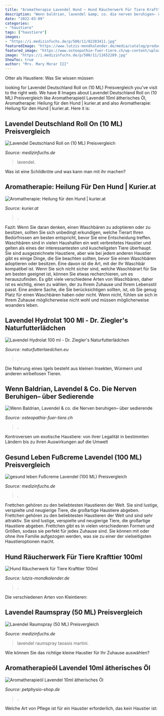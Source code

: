 ```yaml
---
title: "Aromatherapie Lavendel Hund ~ Hund Räucherwerk Für Tiere Krafttier 100ml"
description: "Wenn baldrian, lavendel &amp; co. die nerven beruhigen– über sedierende"
date: "2022-03-09"
categories:
- "haustiere"
tags: ["haustiere"]
images:
- "https://i.medizinfuchs.de/p/500/11/02203411.jpg"
featuredImage: "https://www.lutzis-mondkalender.de/media/catalog/product/cache/1/image/600x800/9df78eab33525d08d6e5fb8d27136e95/5/2/52353.jpg"
featured_image: "https://www.osteopathie-fuer-tiere.ch/wp-content/uploads/sites/20/2019/10/Lulu-meine-aufmerksame-Kommilitonin-oder-die-schnelle-sedative-Wirkung-von-Vorlesungen...-225x300.jpg"
image: "https://i.medizinfuchs.de/p/500/11/11652289.jpg"
ShowToc: true
author: "Mrs. Mary Morar III"
---
```



Otter als Haustiere: Was Sie wissen müssen

	

		
looking for Lavendel Deutschland Roll on (10 ML) Preisvergleich you've visit to the right web. We have 8 Images about Lavendel Deutschland Roll on (10 ML) Preisvergleich like Aromatherapieöl Lavendel 10ml ätherisches Öl, Aromatherapie: Heilung für den Hund | kurier.at and also Aromatherapie: Heilung für den Hund | kurier.at. Here it is:
		
    
## Lavendel Deutschland Roll On (10 ML) Preisvergleich

<img loading=lazy src="https://i.medizinfuchs.de/p/500/11/13416506.jpg" onerror="this.onerror=null;this.src='https://tse2.mm.bing.net/th?id=OIP.KmDHeepACkLi7nCwOL6eJAHaHa&amp;pid=15.1';" alt="Lavendel Deutschland Roll on (10 ML) Preisvergleich">

_Source: medizinfuchs.de_

>lavendel. 

	

Was ist eine Schildkröte und was kann man mit ihr machen?

    
## Aromatherapie: Heilung Für Den Hund | Kurier.at

<img loading=lazy src="https://image.kurier.at/images/cfs_landscape_1864w_1049h/1816269/46-88525035.jpg" onerror="this.onerror=null;this.src='https://tse1.mm.bing.net/th?id=OIP.3Ypy5RidiMZqeTx-lUX5vwHaEK&amp;pid=15.1';" alt="Aromatherapie: Heilung für den Hund | kurier.at">

_Source: kurier.at_

>. 

	

Fazit: Wenn Sie daran denken, einen Waschbären zu adoptieren oder zu besitzen, sollten Sie sich unbedingt erkundigen, welche Tierart Ihren Bedürfnissen am besten entspricht, bevor Sie eine Entscheidung treffen.
Waschbären sind in vielen Haushalten ein weit verbreitetes Haustier und gelten als eines der interessantesten und kuscheligsten Tiere überhaupt. Sie sind ausgezeichnete Haustiere, aber wie bei jedem anderen Haustier gibt es einige Dinge, die Sie beachten sollten, bevor Sie einen Waschbären adoptieren oder besitzen. Eine davon ist die Art, mit der Ihr Waschbär kompatibel ist. Wenn Sie sich nicht sicher sind, welche Waschbärart für Sie am besten geeignet ist, können Sie etwas recherchieren, um es herauszufinden. Es gibt viele verschiedene Arten von Waschbären, daher ist es wichtig, einen zu wählen, der zu Ihrem Zuhause und Ihrem Lebensstil passt. Eine andere Sache, die Sie berücksichtigen sollten, ist, ob Sie genug Platz für einen Waschbären haben oder nicht. Wenn nicht, fühlen sie sich in Ihrem Zuhause möglicherweise nicht wohl und müssen möglicherweise woanders leben.

    
## Lavendel Hydrolat 100 Ml - Dr. Ziegler&#039;s Naturfutterlädchen

<img loading=lazy src="https://www.naturfutterlaedchen.eu/media/image/product/2363/lg/lavendel-hydrolat-100-ml.jpg" onerror="this.onerror=null;this.src='https://tse2.mm.bing.net/th?id=OIP.t4IrKunMwBIUl2Byte2icgHaHZ&amp;pid=15.1';" alt="Lavendel Hydrolat 100 ml - Dr. Ziegler&#039;s Naturfutterlädchen">

_Source: naturfutterlaedchen.eu_

>. 

	

Die Nahrung eines Igels besteht aus kleinen Insekten, Würmern und anderen wirbellosen Tieren.

    
## Wenn Baldrian, Lavendel &amp; Co. Die Nerven Beruhigen– über Sedierende

<img loading=lazy src="https://www.osteopathie-fuer-tiere.ch/wp-content/uploads/sites/20/2019/10/Lulu-meine-aufmerksame-Kommilitonin-oder-die-schnelle-sedative-Wirkung-von-Vorlesungen...-225x300.jpg" onerror="this.onerror=null;this.src='https://tse3.mm.bing.net/th?id=OIP.15jeTt_E9WnZEt0qCcDmqQAAAA&amp;pid=15.1';" alt="Wenn Baldrian, Lavendel &amp; co. die Nerven beruhigen– über sedierende">

_Source: osteopathie-fuer-tiere.ch_

>. 

	

Kontroversen um exotische Haustiere: von ihrer Legalität in bestimmten Ländern bis zu ihren Auswirkungen auf die Umwelt

    
## Gesund Leben Fußcreme Lavendel (100 ML) Preisvergleich

<img loading=lazy src="https://i.medizinfuchs.de/p/500/11/11652289.jpg" onerror="this.onerror=null;this.src='https://tse4.mm.bing.net/th?id=OIP.171XyDjFA4yXjQISknUVIAHaHa&amp;pid=15.1';" alt="gesund leben Fußcreme Lavendel (100 ML) Preisvergleich">

_Source: medizinfuchs.de_

>. 

	

Frettchen gehören zu den beliebtesten Haustieren der Welt. Sie sind lustige, verspielte und neugierige Tiere, die großartige Haustiere abgeben.
Frettchen gehören zu den beliebtesten Haustieren der Welt und sind sehr attraktiv. Sie sind lustige, verspielte und neugierige Tiere, die großartige Haustiere abgeben. Frettchen gibt es in vielen verschiedenen Formen und Größen, sodass sie perfekt für jedes Zuhause sind. Sie können mit oder ohne ihre Familie aufgezogen werden, was sie zu einer der vielseitigsten Haustieroptionen macht.

    
## Hund Räucherwerk Für Tiere Krafttier 100ml

<img loading=lazy src="https://www.lutzis-mondkalender.de/media/catalog/product/cache/1/image/600x800/9df78eab33525d08d6e5fb8d27136e95/5/2/52353.jpg" onerror="this.onerror=null;this.src='https://tse3.mm.bing.net/th?id=OIP.wIdyskUzCMmHYHdDIQ7RkAHaJ4&amp;pid=15.1';" alt="Hund Räucherwerk für Tiere Krafttier 100ml">

_Source: lutzis-mondkalender.de_

>. 

	

Die verschiedenen Arten von Kleintieren:

    
## Lavendel Raumspray (50 ML) Preisvergleich

<img loading=lazy src="https://i.medizinfuchs.de/p/500/11/02203411.jpg" onerror="this.onerror=null;this.src='https://tse4.mm.bing.net/th?id=OIP.3PRhsxScAIHHzB3j6GRySwHaHa&amp;pid=15.1';" alt="Lavendel Raumspray (50 ML) Preisvergleich">

_Source: medizinfuchs.de_

>lavendel raumspray taoasis martini. 

	

Wie können Sie das richtige kleine Haustier für Ihr Zuhause auswählen?

    
## Aromatherapieöl Lavendel 10ml ätherisches Öl

<img loading=lazy src="https://www.petphysio-shop.de/pic/Aromatherapieoel-Lavendel-10ml-.BAV8112a.jpg" onerror="this.onerror=null;this.src='https://tse4.mm.bing.net/th?id=OIP.MilivqXWbiccdQ-DXO-E-gHaHa&amp;pid=15.1';" alt="Aromatherapieöl Lavendel 10ml ätherisches Öl">

_Source: petphysio-shop.de_

>. 

	

Welche Art von Pflege ist für ein Haustier erforderlich, das kein Haustier ist:

